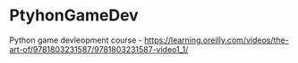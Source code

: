 # PtyhonGameDev
Python game devleopment course - https://learning.oreilly.com/videos/the-art-of/9781803231587/9781803231587-video1_1/
